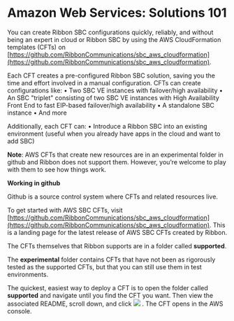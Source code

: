 # Amazon Web Services: Solutions 101

You can create Ribbon SBC configurations quickly, reliably, and without being an expert in cloud or Ribbon SBC by using the AWS CloudFormation templates (CFTs) on [https://github.com/RibbonCommunications/sbc_aws_cloudformation](https://github.com/RibbonCommunications/sbc_aws_cloudformation).

Each CFT creates a pre-configured Ribbon SBC solution, saving you the time and effort involved in a manual configuration.
CFTs can create configurations like:
•	Two SBC VE instances with failover/high availability
•	An SBC "triplet" consisting of two SBC VE instances with High Availability Front End to fast EIP-based failover/high availability 
•	A standalone SBC instance
•	And more

Additionally, each CFT can:
•	Introduce a Ribbon SBC into an existing environment (useful when you already have apps in the cloud and want to add SBC)

**Note**: AWS CFTs that create new resources are in an experimental folder in github and Ribbon does not support them. However, you’re welcome to play with them to see how things work.

**Working in github**

Github is a source control system where CFTs and related resources live.

To get started with AWS SBC CFTs, visit [https://github.com/RibbonCommunications/sbc_aws_cloudformation](https://github.com/RibbonCommunications/sbc_aws_cloudformation). This is a landing page for the latest release of AWS SBC CFTs created by Ribbon.

The CFTs themselves that Ribbon supports are in a folder called **supported**.

The **experimental** folder contains CFTs that have not been as rigorously tested as the supported CFTs, but that you can still use them in test environments.

The quickest, easiest way to deploy a CFT is to open the folder called **supported** and navigate until you find the CFT you want.
Then view the associated README, scroll down, and click ![](https://cdn.rawgit.com/buildkite/cloudformation-launch-stack-button-svg/master/launch-stack.svg) . The CFT opens in the AWS console.
